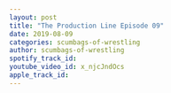 ```yaml
---
layout: post
title: "The Production Line Episode 09"
date: 2019-08-09
categories: scumbags-of-wrestling
author: scumbags-of-wrestling
spotify_track_id: 
youtube_video_id: x_njcJndOcs
apple_track_id: 
---
```

